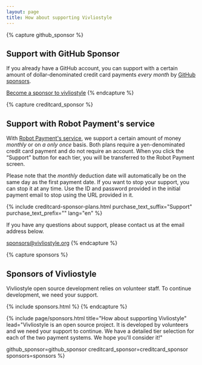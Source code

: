 ```yaml
---
layout: page
title: How about supporting Vivliostyle
---
```



{% capture github_sponsor %}
## Support with GitHub Sponsor

If you already have a GitHub account, you can support with a certain amount of dollar-denominated credit card payments _every month_ by [GitHub sponsors<i class="fas fa-external-link-alt"></i>](https://github.com/sponsors).

[Become a sponsor to vivliostyle<i class="fas fa-external-link-alt"></i>](https://github.com/sponsors/vivliostyle)
{% endcapture %}


{% capture creditcard_sponsor %}
## Support with Robot Payment's service

With [Robot Payment's service<i class="fas fa-external-link-alt"></i>](https://www.robotpayment.co.jp/service/), we support a certain amount of money _monthly_ or on _a only once_ basis. Both plans require a yen-denominated credit card payment and do not require an account. When you click the “Support” button for each tier, you will be transferred to the Robot Payment screen.

Please note that the _monthly_ deduction date will automatically be on the same day as the first payment date. If you want to stop your support, you can stop it at any time. Use the ID and password provided in the initial payment email to stop using the URL provided in it.

{% include creditcard-sponsor-plans.html
  purchase_text_suffix="Support"
  purchase_text_prefix=""
  lang="en"
%}

If you have any questions about support, please contact us at the email address below.

[sponsors@vivliostyle.org](mailto:sponsors@vivliostyle.org)
{% endcapture %}


{% capture sponsors %}
## Sponsors of Vivliostyle

Vivliostyle open source development relies on volunteer staff. To continue development, we need your support.

{% include sponsors.html %}
{% endcapture %}


{% include page/sponsors.html
  title="How about supporting Vivliostyle"
  lead="Vivliostyle is an open source project. It is developed by volunteers and we need your support to continue. We have a detailed tier selection for each of the two payment systems. We hope you'll consider it!"

  github_sponsor=github_sponsor
  creditcard_sponsor=creditcard_sponsor
  sponsors=sponsors
%}
